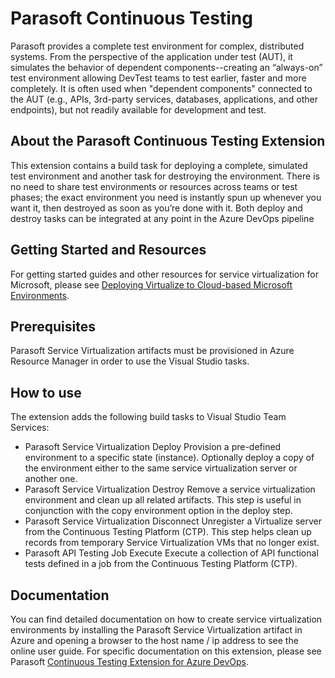 # Parasoft Continuous Testing
Parasoft provides a complete test environment for complex, distributed systems.  From the perspective of the application under test (AUT), it simulates the behavior of dependent components--creating an “always-on” test environment allowing DevTest teams to test earlier, faster and more completely.  It is often used when "dependent components" connected to the AUT (e.g., APIs, 3rd-party services, databases, applications, and other endpoints), but not readily available for development and test.

## About the Parasoft Continuous Testing Extension
This extension contains a build task for deploying a complete, simulated test environment and another task for destroying the environment.   There is no need to share test environments or resources across teams or test phases; the exact environment you need is instantly spun up whenever you want it, then destroyed as soon as you’re done with it.  Both deploy and destroy tasks can be integrated at any point in the Azure DevOps pipeline

## Getting Started and Resources
For getting started guides and other resources for service virtualization for Microsoft, please see [Deploying Virtualize to Cloud-based Microsoft Environments](https://docs.parasoft.com/display/GUIDES/Deploying+Virtualize+to+Cloud-based+Microsoft+Environments).

## Prerequisites
Parasoft Service Virtualization artifacts must be provisioned in Azure Resource Manager in order to use the Visual Studio tasks.

## How to use
The extension adds the following build tasks to Visual Studio Team Services:
* Parasoft Service Virtualization Deploy
  Provision a pre-defined environment to a specific state (instance).
  Optionally deploy a copy of the environment either to the same service virtualization server or another one. 
* Parasoft Service Virtualization Destroy
  Remove a service virtualization environment and clean up all related artifacts.  This step is useful in conjunction with the copy environment option in the deploy step.
* Parasoft Service Virtualization Disconnect
  Unregister a Virtualize server from the Continuous Testing Platform (CTP).  This step helps clean up records from temporary Service Virtualization VMs that no longer exist.
* Parasoft API Testing Job Execute
  Execute a collection of API functional tests defined in a job from the Continuous Testing Platform (CTP).
  
## Documentation
You can find detailed documentation on how to create service virtualization environments by installing the Parasoft Service Virtualization artifact in Azure and opening a browser to the host name / ip address to see the online user guide. For specific documentation on this extension, please see Parasoft [Continuous Testing Extension for Azure DevOps](https://docs.parasoft.com/display/SVC20202/Continuous+Testing+Extension+for+Azure+DevOps).
